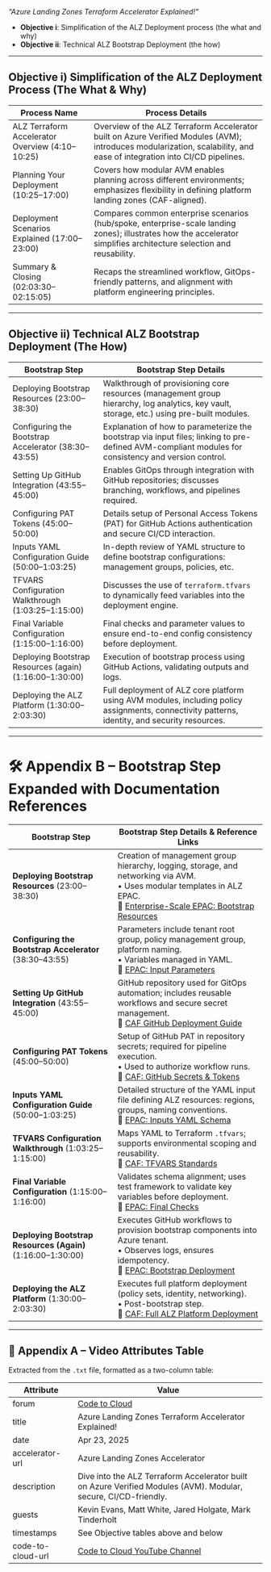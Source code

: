 _“Azure Landing Zones Terraform Accelerator Explained!”_
*   **Objective i**: Simplification of the ALZ Deployment process (the what and why)
*   **Objective ii**: Technical ALZ Bootstrap Deployment (the how)
---
Objective i) **Simplification of the ALZ Deployment Process (The What & Why)**
---------------------------------------------------------------------------------

| Process Name | Process Details |
| --- | --- |
| ALZ Terraform Accelerator Overview (4:10–10:25) | Overview of the ALZ Terraform Accelerator built on Azure Verified Modules (AVM); introduces modularization, scalability, and ease of integration into CI/CD pipelines. |
| Planning Your Deployment (10:25–17:00) | Covers how modular AVM enables planning across different environments; emphasizes flexibility in defining platform landing zones (CAF-aligned). |
| Deployment Scenarios Explained (17:00–23:00) | Compares common enterprise scenarios (hub/spoke, enterprise-scale landing zones); illustrates how the accelerator simplifies architecture selection and reusability. |
| Summary & Closing (02:03:30–02:15:05) | Recaps the streamlined workflow, GitOps-friendly patterns, and alignment with platform engineering principles. |

* * *

Objective ii) **Technical ALZ Bootstrap Deployment (The How)**
------------------------------------------------------------------

| Bootstrap Step | Bootstrap Step Details |
| --- | --- |
| Deploying Bootstrap Resources (23:00–38:30) | Walkthrough of provisioning core resources (management group hierarchy, log analytics, key vault, storage, etc.) using pre-built modules. |
| Configuring the Bootstrap Accelerator (38:30–43:55) | Explanation of how to parameterize the bootstrap via input files; linking to pre-defined AVM-compliant modules for consistency and version control. |
| Setting Up GitHub Integration (43:55–45:00) | Enables GitOps through integration with GitHub repositories; discusses branching, workflows, and pipelines required. |
| Configuring PAT Tokens (45:00–50:00) | Details setup of Personal Access Tokens (PAT) for GitHub Actions authentication and secure CI/CD interaction. |
| Inputs YAML Configuration Guide (50:00–1:03:25) | In-depth review of YAML structure to define bootstrap configurations: management groups, policies, etc. |
| TFVARS Configuration Walkthrough (1:03:25–1:15:00) | Discusses the use of `terraform.tfvars` to dynamically feed variables into the deployment engine. |
| Final Variable Configuration (1:15:00–1:16:00) | Final checks and parameter values to ensure end-to-end config consistency before deployment. |
| Deploying Bootstrap Resources (again) (1:16:00–1:30:00) | Execution of bootstrap process using GitHub Actions, validating outputs and logs. |
| Deploying the ALZ Platform (1:30:00–2:03:30) | Full deployment of ALZ core platform using AVM modules, including policy assignments, connectivity patterns, identity, and security resources. |

---

# 🛠️ Appendix B – Bootstrap Step Expanded with Documentation References

| Bootstrap Step | Bootstrap Step Details & Reference Links |
|----------------|-------------------------------------------|
| **Deploying Bootstrap Resources** (23:00–38:30) | Creation of management group hierarchy, logging, storage, and networking via AVM. <br>• Uses modular templates in ALZ EPAC. <br>📄 [Enterprise-Scale EPAC: Bootstrap Resources](https://aka.ms/alz/epac/bootstrap) |
| **Configuring the Bootstrap Accelerator** (38:30–43:55) | Parameters include tenant root group, policy management group, platform naming. <br>• Variables managed in YAML. <br>📄 [EPAC: Input Parameters](https://aka.ms/alz/epac/input-parameters) |
| **Setting Up GitHub Integration** (43:55–45:00) | GitHub repository used for GitOps automation; includes reusable workflows and secure secret management. <br>📄 [CAF GitHub Deployment Guide](https://aka.ms/alz/caf/github-integration) |
| **Configuring PAT Tokens** (45:00–50:00) | Setup of GitHub PAT in repository secrets; required for pipeline execution. <br>• Used to authorize workflow runs. <br>📄 [CAF: GitHub Secrets & Tokens](https://aka.ms/alz/caf/github-secrets) |
| **Inputs YAML Configuration Guide** (50:00–1:03:25) | Detailed structure of the YAML input file defining ALZ resources: regions, groups, naming conventions. <br>📄 [EPAC: Inputs YAML Schema](https://aka.ms/alz/epac/yaml-schema) |
| **TFVARS Configuration Walkthrough** (1:03:25–1:15:00) | Maps YAML to Terraform `.tfvars`; supports environmental scoping and reusability. <br>📄 [CAF: TFVARS Standards](https://aka.ms/alz/caf/tfvars) |
| **Final Variable Configuration** (1:15:00–1:16:00) | Validates schema alignment; uses test framework to validate key variables before deployment. <br>📄 [EPAC: Final Checks](https://aka.ms/alz/epac/final-vars) |
| **Deploying Bootstrap Resources (Again)** (1:16:00–1:30:00) | Executes GitHub workflows to provision bootstrap components into Azure tenant. <br>• Observes logs, ensures idempotency. <br>📄 [EPAC: Bootstrap Deployment](https://aka.ms/alz/epac/bootstrap-deploy) |
| **Deploying the ALZ Platform** (1:30:00–2:03:30) | Executes full platform deployment (policy sets, identity, networking). <br>• Post-bootstrap step. <br>📄 [CAF: Full ALZ Platform Deployment](https://aka.ms/alz/caf/deploy-platform) |

---

📎 **Appendix A – Video Attributes Table**
------------------------------------------

Extracted from the `.txt` file, formatted as a two-column table:

| Attribute | Value |
| --- | --- |
| forum | [Code to Cloud](https://www.youtube.com/watch?v=YxOzTwEnDE0) |
| title | Azure Landing Zones Terraform Accelerator Explained! |
| date | Apr 23, 2025 |
| accelerator-url | Azure Landing Zones Accelerator |
| description | Dive into the ALZ Terraform Accelerator built on Azure Verified Modules (AVM). Modular, secure, CI/CD-friendly. |
| guests | Kevin Evans, Matt White, Jared Holgate, Mark Tinderholt |
| timestamps | See Objective tables above and below |
| code-to-cloud-url | [Code to Cloud YouTube Channel](https://www.youtube.com/@Code-To-Cloud) |
